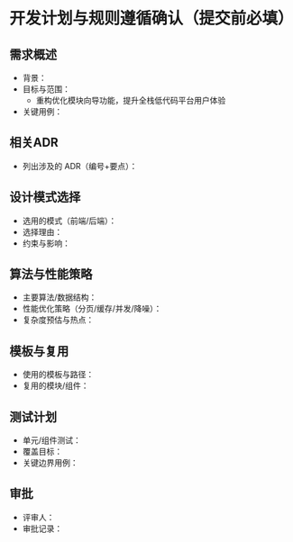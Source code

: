 # 开发计划与规则遵循确认（提交前必填）

## 需求概述
- 背景：
- 目标与范围：
  - 重构优化模块向导功能，提升全栈低代码平台用户体验
- 关键用例：

## 相关ADR
- 列出涉及的 ADR（编号+要点）：

## 设计模式选择
- 选用的模式（前端/后端）：
- 选择理由：
- 约束与影响：

## 算法与性能策略
- 主要算法/数据结构：
- 性能优化策略（分页/缓存/并发/降噪）：
- 复杂度预估与热点：

## 模板与复用
- 使用的模板与路径：
- 复用的模块/组件：

## 测试计划
- 单元/组件测试：
- 覆盖目标：
- 关键边界用例：

## 审批
- 评审人：
- 审批记录：


